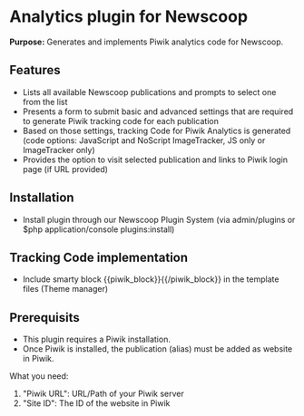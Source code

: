Analytics plugin for Newscoop
=================================

**Purpose:** Generates and implements Piwik analytics code for Newscoop.

Features
-----------
- Lists all available Newscoop publications and prompts to select one from the list
- Presents a form to submit basic and advanced settings that are required to generate Piwik tracking code for each publication
- Based on those settings, tracking Code for Piwik Analytics is generated (code options: JavaScript and NoScript ImageTracker, JS only or ImageTracker only)
- Provides the option to visit selected publication and links to Piwik login page (if URL provided)

Installation
-------------
- Install plugin through our Newscoop Plugin System (via admin/plugins or $php application/console plugins:install)

Tracking Code implementation
-----------------------------
- Include smarty block {{piwik_block}}{{/piwik_block}} in the template files (Theme manager)

Prerequisits
-----------------
- This plugin requires a Piwik installation.
- Once Piwik is installed, the publication (alias) must be added as website in Piwik.

What you need:
1. "Piwik URL": URL/Path of your Piwik server
2. "Site ID": The ID of the website in Piwik
